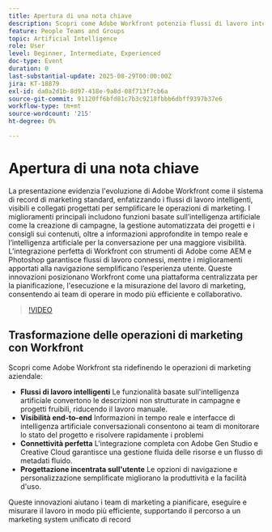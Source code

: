```yaml
---
title: Apertura di una nota chiave
description: Scopri come Adobe Workfront potenzia flussi di lavoro intelligenti, visibili e connessi con la creazione di campagne basate sull’intelligenza artificiale, approfondimenti e integrazioni ottimizzate di Adobe.
feature: People Teams and Groups
topic: Artificial Intelligence
role: User
level: Beginner, Intermediate, Experienced
doc-type: Event
duration: 0
last-substantial-update: 2025-08-29T00:00:00Z
jira: KT-18879
exl-id: da0a2d1b-8d97-418e-9a8d-08f713f7cb6a
source-git-commit: 91120ff6bfd81c7b3c9218fbbb6dbff9397b37e6
workflow-type: tm+mt
source-wordcount: '215'
ht-degree: 0%

---
```


# Apertura di una nota chiave

La presentazione evidenzia l&#39;evoluzione di Adobe Workfront come il sistema di record di marketing standard, enfatizzando i flussi di lavoro intelligenti, visibili e collegati progettati per semplificare le operazioni di marketing. I miglioramenti principali includono funzioni basate sull’intelligenza artificiale come la creazione di campagne, la gestione automatizzata dei progetti e i consigli sui contenuti, oltre a informazioni approfondite in tempo reale e l’intelligenza artificiale per la conversazione per una maggiore visibilità. L’integrazione perfetta di Workfront con strumenti di Adobe come AEM e Photoshop garantisce flussi di lavoro connessi, mentre i miglioramenti apportati alla navigazione semplificano l’esperienza utente. Queste innovazioni posizionano Workfront come una piattaforma centralizzata per la pianificazione, l&#39;esecuzione e la misurazione del lavoro di marketing, consentendo ai team di operare in modo più efficiente e collaborativo.

>[!VIDEO](https://video.tv.adobe.com/v/3471499/?learn=on&enablevpops)

## Trasformazione delle operazioni di marketing con Workfront

Scopri come Adobe Workfront sta ridefinendo le operazioni di marketing aziendale:

* **Flussi di lavoro intelligenti** Le funzionalità basate sull&#39;intelligenza artificiale convertono le descrizioni non strutturate in campagne e progetti fruibili, riducendo il lavoro manuale.
* **Visibilità end-to-end** Informazioni in tempo reale e interfacce di intelligenza artificiale conversazionali consentono ai team di monitorare lo stato del progetto e risolvere rapidamente i problemi
* **Connettività perfetta** L&#39;integrazione completa con Adobe Gen Studio e Creative Cloud garantisce una gestione fluida delle risorse e un flusso di metadati fluido.
* **Progettazione incentrata sull&#39;utente** Le opzioni di navigazione e personalizzazione semplificate migliorano la produttività e la facilità d&#39;uso.

Queste innovazioni aiutano i team di marketing a pianificare, eseguire e misurare il lavoro in modo più efficiente, supportando il percorso a un marketing system unificato di record
